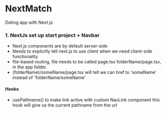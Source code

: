 # NextMatch
Dating app with Next.js


### 1. NextJs set up start project + Navbar
* Next.js components are by default server-side
* Needs to explicitly tell next.js to use client when we need client-side functionality
* file-based routing, file needs to be called page.tsx
folderName/page.tsx, in the app folder.
* (folderName)/someName/page.tsx will tell we can href to 'someName'
instead of 'folderName/someName'
#### Hooks
* usePathname() to make link active with custom NavLink component
this hook will give us the current pathname from the url